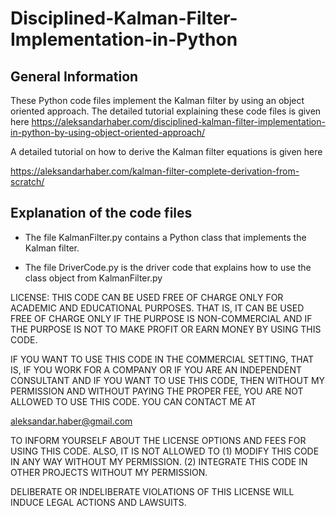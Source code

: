 # Disciplined-Kalman-Filter-Implementation-in-Python

## General Information

These Python code files implement the Kalman filter by using an object oriented approach. The detailed tutorial explaining these code files is given here
https://aleksandarhaber.com/disciplined-kalman-filter-implementation-in-python-by-using-object-oriented-approach/

A detailed tutorial on how to derive the Kalman filter equations is given here

https://aleksandarhaber.com/kalman-filter-complete-derivation-from-scratch/

## Explanation of the code files

- The file KalmanFilter.py contains a Python class that implements the Kalman filter.

- The file DriverCode.py is the driver code that explains how to use the class object from KalmanFilter.py

LICENSE: THIS CODE CAN BE USED FREE OF CHARGE ONLY FOR ACADEMIC AND EDUCATIONAL PURPOSES. THAT IS, IT CAN BE USED FREE OF CHARGE ONLY IF THE PURPOSE IS NON-COMMERCIAL AND IF THE PURPOSE IS NOT TO MAKE PROFIT OR EARN MONEY BY USING THIS CODE.

IF YOU WANT TO USE THIS CODE IN THE COMMERCIAL SETTING, THAT IS, IF YOU WORK FOR A COMPANY OR IF YOU ARE AN INDEPENDENT
CONSULTANT AND IF YOU WANT TO USE THIS CODE, THEN WITHOUT MY PERMISSION AND WITHOUT PAYING THE PROPER FEE, YOU ARE NOT ALLOWED TO USE THIS CODE. YOU CAN CONTACT ME AT

aleksandar.haber@gmail.com

TO INFORM YOURSELF ABOUT THE LICENSE OPTIONS AND FEES FOR USING THIS CODE.
ALSO, IT IS NOT ALLOWED TO 
(1) MODIFY THIS CODE IN ANY WAY WITHOUT MY PERMISSION.
(2) INTEGRATE THIS CODE IN OTHER PROJECTS WITHOUT MY PERMISSION.

 DELIBERATE OR INDELIBERATE VIOLATIONS OF THIS LICENSE WILL INDUCE LEGAL ACTIONS AND LAWSUITS. 


